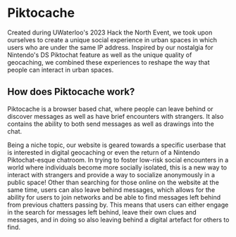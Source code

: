 # Piktocache
Created during UWaterloo's 2023 Hack the North Event, we took upon ourselves to create a unique social experience in urban spaces in which users who are under the same IP address. Inspired by our nostalgia for Nintendo's DS Piktochat feature as well as the unique quality of geocaching, we combined these experiences to reshape the way that people can interact in urban spaces.

## How does Piktocache work?
Piktocache is a browser based chat, where people can leave behind or discover messages as well as have brief encounters with strangers. It also contains the ability to both send messages as well as drawings into the chat. 

Being a niche topic, our website is geared towards a specific userbase that is interested in digital geocaching or even the return of a Nintendo Piktochat-esque chatroom. In trying to foster low-risk social encounters in a world where individuals become more socially isolated, this is a new way to interact with strangers and provide a way to socialize anonymously in a public space! Other than searching for those online on the website at the same time, users can also leave behind messages, which allows for the ability for users to join networks and be able to find messages left behind from previous chatters passing by. This means that users can either engage in the search for messages left behind, leave their own clues and messages, and in doing so also leaving behind a digital artefact for others to find.
